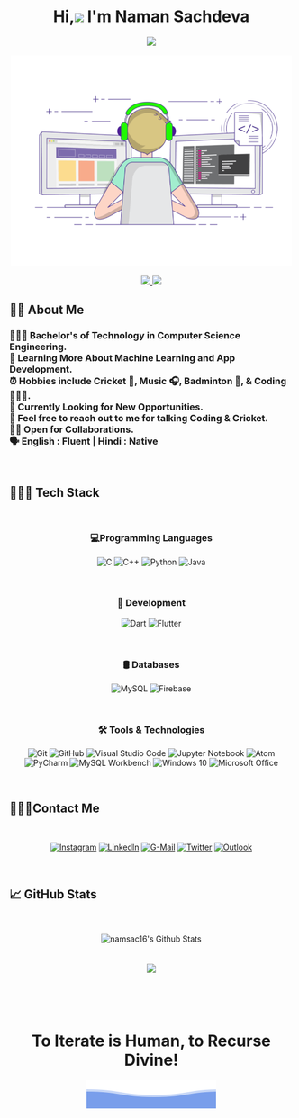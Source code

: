 <h1 align="center">
    Hi,<img src="https://media.giphy.com/media/hvRJCLFzcasrR4ia7z/giphy.gif" width="20px"> I'm Naman Sachdeva
</h1>

<p align="center">
  <a href="https://github.com/DenverCoder1/readme-typing-svg"><img src="https://readme-typing-svg.herokuapp.com/?lines=
        Computer%20Science%20Undergraduate;
        Coding%20Enthusiast;
        Always%20Learning%20New%20Things
        &center=true&width=500&height=75&color=#00FECA&vCenter=true">
  </a>
</p>

<p align="center" ><img src="GIFs/coding-freak.gif" width="500"></p>

<p align="center">
  <a href="https://github.com/namsac16"><img src = "https://img.shields.io/github/followers/namsac16?label=Follow&style=social">
  </a>
  <a><img src = "https://visitor-badge.glitch.me/badge?page_id=namsac16"> 
  </a>
</p>

<h2>
👦🏻 About Me
</h2>

<h3> 
👨🏻‍🎓 Bachelor's of Technology in Computer Science Engineering.<br>
🌱 Learning More About Machine Learning and App Development.<br>
⏰ Hobbies include Cricket 🏏, Music 🎧, Badminton 🏸, & Coding 👩🏻‍💻.<br>
🔭 Currently Looking for New Opportunities.<br>
📧 Feel free to reach out to me for talking Coding & Cricket.<br>
🤝🏻 Open for Collaborations.<br>
🗣  English : Fluent | Hindi : Native
</h3>
<br>

<h2>👩🏻‍💻 Tech Stack</h2>
<br>
<h3 align="center">💻Programming Languages</h3>

<p align="center">
  <img align="center" alt="C" src="https://img.shields.io/badge/c-%2300599C.svg?style=for-the-badge&logo=c&logoColor=white"/>
  <img align="center" alt="C++" src="https://img.shields.io/badge/c++-%2300599C.svg?style=for-the-badge&logo=c%2B%2B&logoColor=white"/>
  <img align="center" alt="Python" src="https://img.shields.io/badge/python-%2314354C.svg?style=for-the-badge&logo=python&logoColor=white"/>
  <img align="center" alt="Java" src="https://img.shields.io/badge/java-006177.svg?style=for-the-badge&logo=java&logoColor=white"/>
</p>
<br>

<h3 align="center">📱 Development</h3>

<p align="center">
  <img align="center" alt="Dart" src="https://img.shields.io/badge/dart-03589C.svg?style=for-the-badge&logo=dart&logoColor=white"/>
  <img align="center" alt="Flutter" src="https://img.shields.io/badge/flutter-54C5F8.svg?style=for-the-badge&logo=flutter&logoColor=white"/>
</p>
<br>

<h3 align="center">🛢 Databases</h3>

<p align="center">
  <img align="center" alt="MySQL" src="https://img.shields.io/badge/mysql-%2300f.svg?style=for-the-badge&logo=mysql&logoColor=white"/>
  <img align="center" alt="Firebase" src="https://img.shields.io/badge/firebase-ffca28?style=for-the-badge&logo=firebase&logoColor=black"/>
</p>
<br>

<h3 align="center">🛠 Tools & Technologies</h3>
<p align="center">
  <img alt="Git" src="https://img.shields.io/badge/git-%23F05033.svg?style=for-the-badge&logo=git&logoColor=white"/>
  <img alt="GitHub" src="https://img.shields.io/badge/github-%23121011.svg?style=for-the-badge&logo=github&logoColor=white"/>
  <img alt="Visual Studio Code" src="https://img.shields.io/badge/VS Code-0078d7.svg?style=for-the-badge&logo=visual-studio-code&logoColor=white"/>
  <img alt="Jupyter Notebook" src="https://img.shields.io/badge/Jupyter-F37626.svg?&style=for-the-badge&logo=Jupyter&logoColor=white"/>
  <img alt="Atom" src="https://img.shields.io/badge/Atom-66595C?style=for-the-badge&logo=Atom&logoColor=white"/>
  <img alt="PyCharm" src="https://img.shields.io/badge/pycharm-143?style=for-the-badge&logo=pycharm&logoColor=black&color=black&labelColor=green"/>
  <img alt="MySQL Workbench" src="https://img.shields.io/badge/MySQL Workbench-23547C?style=for-the-badge&logo=mysql&logoColor=white" />
  <img alt="Windows 10" src="https://img.shields.io/badge/Windows-0078D6?style=for-the-badge&logo=windows&logoColor=white" />
  <img alt="Microsoft Office" src="https://img.shields.io/badge/Microsoft_Office-D83B01?style=for-the-badge&logo=microsoft-office&logoColor=white"/>
</p>
<br>

<h2>🙋🏻‍♂️Contact Me</h2>
<br>
<p align="center">
  <a href="https://www.instagram.com/namsac16/" align="center"><img alt="Instagram" src="https://img.shields.io/badge/Instagram-%23E4405F.svg?style=for-the-badge&logo=Instagram&logoColor=white"/></a>
  <a href="https://www.linkedin.com/in/naman-sachdeva-9151b5208/" align="center"><img alt="LinkedIn" src="https://img.shields.io/badge/linkedin-%230077B5.svg?style=for-the-badge&logo=linkedin&logoColor=white"/></a>
  <a href="mailto:namansachdeva160201@gmail.com" align="center"><img alt="G-Mail" src="https://img.shields.io/badge/Gmail-D14836?style=for-the-badge&logo=gmail&logoColor=white" /></a>
  <a href="https://twitter.com/Naman1602" align="center"><img alt="Twitter" src="https://img.shields.io/badge/Twitter-%231DA1F2.svg?style=for-the-badge&logo=Twitter&logoColor=white"/></a>
  <a href="mailto:NAMAN.SACHDEVA@msitjanakpuri.co.in" align="center"><img alt="Outlook" src="https://img.shields.io/badge/Outlook-0078D4?style=for-the-badge&logo=microsoft-outlook&logoColor=white" /></a>

</p>
<br>

<h2>📈 GitHub Stats</h2>
<br>
<p align="center">
  <img align="center" src="https://github-readme-stats.vercel.app/api?username=namsac16&include_all_commits=true&count_private=true&show_icons=true&line_height=20&title_color=7A7ADB&icon_color=2234AE&text_color=D3D3D3&bg_color=0,000000,130F40" alt="namsac16's Github Stats">
  <br><br><br>
  <img align="center" src="https://github-readme-stats.vercel.app/api/top-langs/?username=namsac16&include_all_commits=true&count_private=true&show_icons=true&line_height=20&title_color=7A7ADB&icon_color=2234AE&text_color=D3D3D3&bg_color=0,000000,130F40" />
</p>
<br><br><br>

<h1 align="center"> To Iterate is Human, to Recurse Divine!</h1>

<p align="center" ><img src="GIFs/bottom_header.svg"></p>